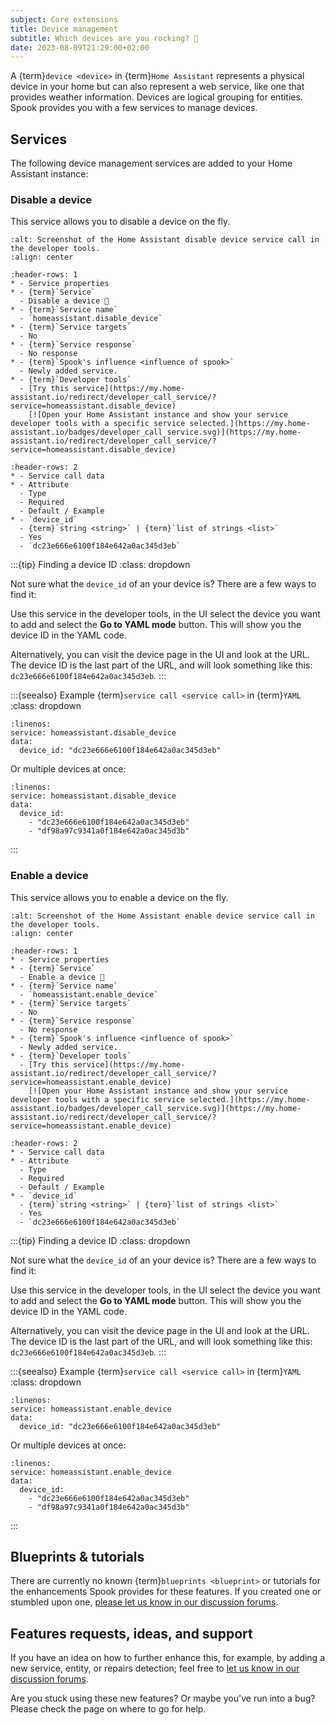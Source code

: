 ```yaml
---
subject: Core extensions
title: Device management
subtitle: Which devices are you rocking? 🎸
date: 2023-08-09T21:29:00+02:00
---
```


A {term}`device <device>` in {term}`Home Assistant` represents a physical device in your home but can also represent a web service, like one that provides weather information. Devices are logical grouping for entities. Spook provides you with a few services to manage devices.

## Services

The following device management services are added to your Home Assistant instance:

### Disable a device

This service allows you to disable a device on the fly.

```{figure} ./images/devices/disable_device.png
:alt: Screenshot of the Home Assistant disable device service call in the developer tools.
:align: center
```

```{list-table}
:header-rows: 1
* - Service properties
* - {term}`Service`
  - Disable a device 👻
* - {term}`Service name`
  - `homeassistant.disable_device`
* - {term}`Service targets`
  - No
* - {term}`Service response`
  - No response
* - {term}`Spook's influence <influence of spook>`
  - Newly added service.
* - {term}`Developer tools`
  - [Try this service](https://my.home-assistant.io/redirect/developer_call_service/?service=homeassistant.disable_device)
    [![Open your Home Assistant instance and show your service developer tools with a specific service selected.](https://my.home-assistant.io/badges/developer_call_service.svg)](https://my.home-assistant.io/redirect/developer_call_service/?service=homeassistant.disable_device)
```

```{list-table}
:header-rows: 2
* - Service call data
* - Attribute
  - Type
  - Required
  - Default / Example
* - `device_id`
  - {term}`string <string>` | {term}`list of strings <list>`
  - Yes
  - `dc23e666e6100f184e642a0ac345d3eb`
```

:::{tip} Finding a device ID
:class: dropdown

Not sure what the `device_id` of an your device is? There are a few ways to find it:

Use this service in the developer tools, in the UI select the device you want to add and select the **Go to YAML mode** button. This will show you the device ID in the YAML code.

Alternatively, you can visit the device page in the UI and look at the URL. The device ID is the last part of the URL, and will look something like this: `dc23e666e6100f184e642a0ac345d3eb`.
:::

:::{seealso} Example {term}`service call <service call>` in {term}`YAML`
:class: dropdown

```{code-block} yaml
:linenos:
service: homeassistant.disable_device
data:
  device_id: "dc23e666e6100f184e642a0ac345d3eb"
```

Or multiple devices at once:

```{code-block} yaml
:linenos:
service: homeassistant.disable_device
data:
  device_id:
    - "dc23e666e6100f184e642a0ac345d3eb"
    - "df98a97c9341a0f184e642a0ac345d3b"
```

:::

### Enable a device

This service allows you to enable a device on the fly.

```{figure} ./images/devices/enable_device.png
:alt: Screenshot of the Home Assistant enable device service call in the developer tools.
:align: center
```

```{list-table}
:header-rows: 1
* - Service properties
* - {term}`Service`
  - Enable a device 👻
* - {term}`Service name`
  - `homeassistant.enable_device`
* - {term}`Service targets`
  - No
* - {term}`Service response`
  - No response
* - {term}`Spook's influence <influence of spook>`
  - Newly added service.
* - {term}`Developer tools`
  - [Try this service](https://my.home-assistant.io/redirect/developer_call_service/?service=homeassistant.enable_device)
    [![Open your Home Assistant instance and show your service developer tools with a specific service selected.](https://my.home-assistant.io/badges/developer_call_service.svg)](https://my.home-assistant.io/redirect/developer_call_service/?service=homeassistant.enable_device)
```

```{list-table}
:header-rows: 2
* - Service call data
* - Attribute
  - Type
  - Required
  - Default / Example
* - `device_id`
  - {term}`string <string>` | {term}`list of strings <list>`
  - Yes
  - `dc23e666e6100f184e642a0ac345d3eb`
```

:::{tip} Finding a device ID
:class: dropdown

Not sure what the `device_id` of an your device is? There are a few ways to find it:

Use this service in the developer tools, in the UI select the device you want to add and select the **Go to YAML mode** button. This will show you the device ID in the YAML code.

Alternatively, you can visit the device page in the UI and look at the URL. The device ID is the last part of the URL, and will look something like this: `dc23e666e6100f184e642a0ac345d3eb`.
:::

:::{seealso} Example {term}`service call <service call>` in {term}`YAML`
:class: dropdown

```{code-block} yaml
:linenos:
service: homeassistant.enable_device
data:
  device_id: "dc23e666e6100f184e642a0ac345d3eb"
```

Or multiple devices at once:

```{code-block} yaml
:linenos:
service: homeassistant.enable_device
data:
  device_id:
    - "dc23e666e6100f184e642a0ac345d3eb"
    - "df98a97c9341a0f184e642a0ac345d3b"
```

:::

## Blueprints & tutorials

There are currently no known {term}`blueprints <blueprint>` or tutorials for the enhancements Spook provides for these features. If you created one or stumbled upon one, [please let us know in our discussion forums](https://github.com/frenck/spook/discussions).

## Features requests, ideas, and support

If you have an idea on how to further enhance this, for example, by adding a new service, entity, or repairs detection; feel free to [let us know in our discussion forums](https://github.com/frenck/spook/discussions).

Are you stuck using these new features? Or maybe you've run into a bug? Please check the [](../support) page on where to go for help.
